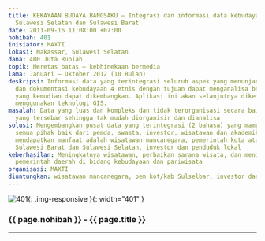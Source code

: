 ```yaml
---
title: KEKAYAAN BUDAYA BANGSAKU – Integrasi dan informasi data kebudayaan dan pariwisata
  Sulawesi Selatan dan Sulawesi Barat
date: 2011-09-16 11:08:00 +07:00
nohibah: 401
inisiator: MAXTI
lokasi: Makassar, Sulawesi Selatan
dana: 400 Juta Rupiah
topik: Meretas batas – kebhinekaan bermedia
lama: Januari – Oktober 2012 (10 Bulan)
deskripsi: Informasi data yang terintegrasi seluruh aspek yang menunjang kepariwisataan
  dan dokumentasi kebudayaan 4 etnis dengan tujuan dapat menganalisa berbagai aspek
  yang kemudian dapat dikembangkan. Aplikasi ini akan selanjutnya dikembangkan dengan
  menggunakan teknologi GIS.
masalah: Data yang luas dan kompleks dan tidak terorganisasi secara baik, dan data
  yang tersebar sehingga tak mudah diorganisir dan dianalisa
solusi: Mengembangkan pusat data yang terintegrasi (2 bahasa) yang mampu menjembatani
  semua pihak baik dari pemda, swasta, investor, wisatawan dan akademik. Pihak yang
  mendapatkan manfaat adalah wisatawan mancanegara, pemerintah kota atau kabupaten
  Sulawesi Barat dan Sulawesi Selatan, investor dan penduduk lokal
keberhasilan: Meningkatnya wisatawan, perbaikan sarana wisata, dan meningkatnya kinerja
  pemerintah daerah di bidang kebudayaan dan pariwisata
organisasi: MAXTI
diuntungkan: wisatawan mancanegara, pem kot/kab Sulselbar, investor dan pend. lokal
---
```


![401](/static/img/hibahcmb/401.png){: .img-responsive }{: width="401" }

### {{ page.nohibah }} - {{ page.title }}

---
